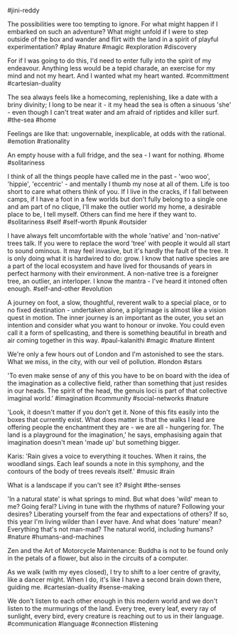 #jini-reddy

The possibilities were too tempting to ignore. For what might happen if I embarked on such an adventure? What might unfold if I were to step outside of the box and wander and flirt with the land in a spirit of playful experimentation? #play #nature #magic #exploration #discovery 

For if I was going to do this, I'd need to enter fully into the spirit of my endeavour. Anything less would be a tepid charade, an exercise for my mind and not my heart. And I wanted what my heart wanted. #committment #cartesian-duality 

The sea always feels like a homecoming, replenishing, like a date with a briny divinity; I long to be near it - it my head the sea is often a sinuous 'she' - even though I can't treat water and am afraid of riptides and killer surf. #the-sea #home 

Feelings are like that: ungovernable, inexplicable, at odds with the rational. #emotion #rationality

An empty house with a full fridge, and the sea - I want for nothing. #home #solitariness 

I think of all the things people have called me in the past - 'woo woo', 'hippie', 'eccentric' - and mentally I thumb my nose at all of them. Life is too short to care what others think of you. If I live in the cracks, if I fall between camps, if I have a foot in a few worlds but don't fully belong to a single one and am part of no clique, I'll make the outlier world my home, a desirable place to be, I tell myself. Others can find me here if they want to. #solitariness #self #self-worth #punk #outsider

I have always felt uncomfortable with the whole 'native' and 'non-native' trees talk. If you were to replace the word 'tree' with people it would all start to sound ominous. It may feel invasive, but it's hardly the fault of the tree. It is only doing what it is hardwired to do: grow. I know that native species are a part of the local ecosystem and have lived for thousands of years in perfect harmony with their environment. A non-native tree is a foreigner tree, an outlier, an interloper. I know the mantra - I've heard it intoned often enough. #self-and-other #evolution 

A journey on foot, a slow, thoughtful, reverent walk to a special place, or to no fixed destination - undertaken alone, a pilgrimage is almost like a vision quest in motion. The inner journey is an important as the outer, you set an intention and consider what you want to honour or invoke. You could even call it a form of spellcasting, and there is something beautiful in breath and air coming together in this way. #paul-kalanithi #magic #nature #intent 

We're only a few hours out of London and I'm astonished to see the stars. What we miss, in the city, with our veil of pollution. #london #stars 

'To even make sense of any of this you have to be on board with the idea of the imagination as a collective field, rather than something that just resides in our heads. The spirit of the head, the genuis loci is part of that collective imaginal world.' #imagination #community #social-networks #nature 

'Look, it doesn't matter if you don't get it. None of this fits easily into the boxes that currently exist. What does matter is that the walks I lead are offering people the enchantment they are - we are all - hungering for. The land is a playground for the imagination,' he says, emphasising again that imagination doesn't mean 'made up' but something bigger. 

Karis: 'Rain gives a voice to everything it touches. When it rains, the woodland sings. Each leaf sounds a note in this symphony, and the contours of the body of trees reveals itself.' #music #rain 

What is a landscape if you can't see it? #sight #the-senses

'In a natural state' is what springs to mind. But what does 'wild' mean to me? Going feral? Living in tune with the rhythms of nature? Following your desires? Liberating yourself from the fear and expectations of others? If so, this year I'm living wilder than I ever have. And what does 'nature' mean? Everything that's not man-mad? The natural world, including humans? #nature #humans-and-machines 

Zen and the Art of Motorcycle Maintenance: Buddha is not to be found only in the petals of a flower, but also in the circuits of a computer.

As we walk (with my eyes closed), I try to shift to a loer centre of gravity, like a dancer might. When I do, it's like I have a second brain down there, guiding me. #cartesian-duality #sense-making 

We don't listen to each other enough in this modern world and we don't listen to the murmurings of the land. Every tree, every leaf, every ray of sunlight, every bird, every creature is reaching out to us in their language. #communication #language #connection #listening 